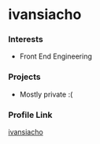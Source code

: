 # ivansiacho

### Interests

- Front End Engineering 

### Projects

- Mostly private :(

### Profile Link

[ivansiacho](https://github.com/ivansiacho)